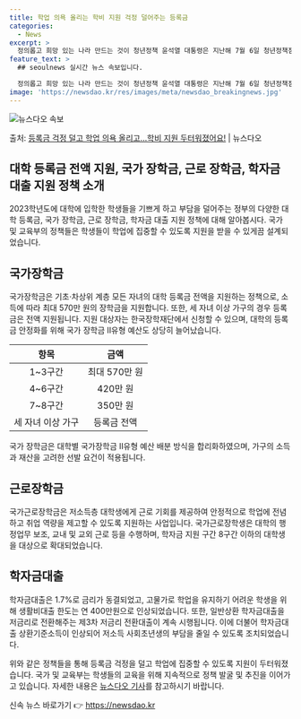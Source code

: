 ```yaml
---
title: 학업 의욕 올리는 학비 지원 걱정 덜어주는 등록금
categories:
  - News
excerpt: >
  정의롭고 희망 있는 나라 만드는 것이 청년정책 윤석열 대통령은 지난해 7월 6일 청년정책점검회의에서 이같이 …
feature_text: >
  ## seoulnews 실시간 뉴스 속보입니다.

  정의롭고 희망 있는 나라 만드는 것이 청년정책 윤석열 대통령은 지난해 7월 6일 청년정책점검회의에서 이같이 …
image: 'https://newsdao.kr/res/images/meta/newsdao_breakingnews.jpg'
---
```


![뉴스다오 속보](https://newsdao.kr/res/images/meta/newsdao_breakingnews.jpg)

<p>출처: <a href="https://newsdao.kr/3261" rel="dofollow">등록금 걱정 덜고 학업 의욕 올리고…학비 지원 두터워졌어요!</a> | 뉴스다오</p>

## 대학 등록금 전액 지원, 국가 장학금, 근로 장학금, 학자금 대출 지원 정책 소개

2023학년도에 대학에 입학한 학생들을 기쁘게 하고 부담을 덜어주는 정부의 다양한 대학 등록금, 국가 장학금, 근로 장학금, 학자금 대출 지원 정책에 대해 알아봅시다. 국가 및 교육부의 정책들은 학생들이 학업에 집중할 수 있도록 지원을 받을 수 있게끔 설계되었습니다.

<h2 data-ke-size="size26">국가장학금</h2>
국가장학금은 기초·차상위 계층 모든 자녀의 대학 등록금 전액을 지원하는 정책으로, 소득에 따라 최대 570만 원의 장학금을 지원합니다. 또한, 세 자녀 이상 가구의 경우 등록금은 전액 지원됩니다. 지원 대상자는 한국장학재단에서 신청할 수 있으며, 대학의 등록금 안정화를 위해 국가 장학금 Ⅱ유형 예산도 상당히 늘어났습니다. 

| 항목 | 금액 |
|:---:|:---:|
| 1~3구간 | 최대 570만 원 |
| 4~6구간 | 420만 원 |
| 7~8구간 | 350만 원 |
| 세 자녀 이상 가구 | 등록금 전액 |

국가 장학금은 대학별 국가장학금 Ⅱ유형 예산 배분 방식을 합리화하였으며, 가구의 소득과 재산을 고려한 선발 요건이 적용됩니다.

## 근로장학금
국가근로장학금은 저소득층 대학생에게 근로 기회를 제공하여 안정적으로 학업에 전념하고 취업 역량을 제고할 수 있도록 지원하는 사업입니다. 국가근로장학생은 대학의 행정업무 보조, 교내 및 교외 근로 등을 수행하며, 학자금 지원 구간 8구간 이하의 대학생을 대상으로 확대되었습니다.

## 학자금대출
학자금대출은 1.7%로 금리가 동결되었고, 고물가로 학업을 유지하기 어려운 학생을 위해 생활비대출 한도는 연 400만원으로 인상되었습니다. 또한, 일반상환 학자금대출을 저금리로 전환해주는 제3차 저금리 전환대출이 계속 시행됩니다. 이에 더불어 학자금대출 상환기준소득이 인상되어 저소득 사회초년생의 부담을 줄일 수 있도록 조치되었습니다.

위와 같은 정책들을 통해 등록금 걱정을 덜고 학업에 집중할 수 있도록 지원이 두터워졌습니다. 국가 및 교육부는 학생들의 교육을 위해 지속적으로 정책 발굴 및 추진을 이어가고 있습니다. 자세한 내용은 [뉴스다오 기사](https://newsdao.kr/3261)를 참고하시기 바랍니다. 

신속 뉴스 바로가기 👉 <a href="https://newsdao.kr" rel="dofollow">https://newsdao.kr</a>


